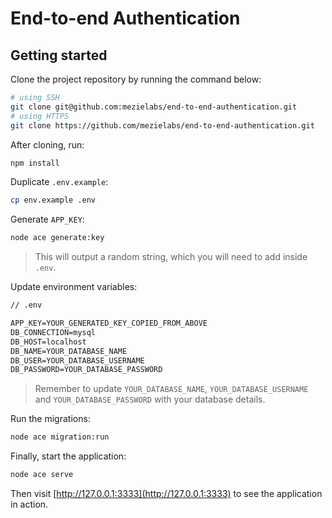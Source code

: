 # End-to-end Authentication

## Getting started

Clone the project repository by running the command below:

```bash
# using SSH
git clone git@github.com:mezielabs/end-to-end-authentication.git
# using HTTPS
git clone https://github.com/mezielabs/end-to-end-authentication.git
```

After cloning, run:

```bash
npm install
```

Duplicate `.env.example`:

```bash
cp env.example .env
```

Generate `APP_KEY`:

```bash
node ace generate:key
```

> This will output a random string, which you will need to add inside `.env`.

Update environment variables:

```txt
// .env

APP_KEY=YOUR_GENERATED_KEY_COPIED_FROM_ABOVE
DB_CONNECTION=mysql
DB_HOST=localhost
DB_NAME=YOUR_DATABASE_NAME
DB_USER=YOUR_DATABASE_USERNAME
DB_PASSWORD=YOUR_DATABASE_PASSWORD
```

> Remember to update `YOUR_DATABASE_NAME`, `YOUR_DATABASE_USERNAME` and `YOUR_DATABASE_PASSWORD` with your database details.

Run the migrations:

```bash
node ace migration:run
```

Finally, start the application:

```bash
node ace serve
```

Then visit [http://127.0.0.1:3333](http://127.0.0.1:3333) to see the application in action.

